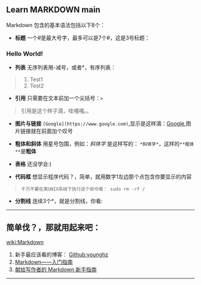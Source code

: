 
## Learn MARKDOWN main ##

Markdown 包含的基本语法包括以下8个：

- **标题**  一个#是最大号字，最多可以是7个#，这是3号标题：
### Hello World! ###

- **列表**		无序列表用-减号，或者*，有序列表：
> 1. Test1
> 2. Test2

- **引用**		只需要在文本前加一个尖括号：`>`
> 引用是这个样子滴，哇嘎嘎。。

- **图片与链接**	`[Google](https://www.google.com)`,显示是这样滴：[Google](https://www.google.com),图片链接就在前面加个叹号

- **粗体和斜体**	用星号包围，例如：*斜体字* 是这样写的： `*斜体字*`，这样的`**粗体**`是**粗体**

- **表格**		还没学会:)

- **代码框**		想显示程序代码？，简单，就用数字1左边那个点包含你要显示的内容
> `千万不要在类UNIX系统下执行这个命令哦： sudo rm -rf /`

- **分割线**		连续3个*，就是分割线，你看:

***

## **简单伐？，那就用起来吧：** ##


[wiki:Markdown](https://zh.wikipedia.org/wiki/Markdown)

1.	新手最应该看的博客： [Github:younghz](http://younghz.github.io/Markdown/)
2.	[Markdown——入门指南](https://www.jianshu.com/p/1e402922ee32)
3.	[献给写作者的 Markdown 新手指南](https://www.jianshu.com/p/q81RER)


***
